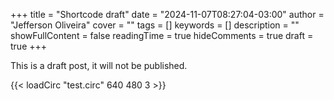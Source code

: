 +++
title = "Shortcode draft"
date = "2024-11-07T08:27:04-03:00"
author = "Jefferson Oliveira"
cover = ""
tags = []
keywords = []
description = ""
showFullContent = false
readingTime = true
hideComments = true
draft = true
+++

This is a draft post, it will not be published.

{{< loadCirc "test.circ" 640 480 3 >}}
